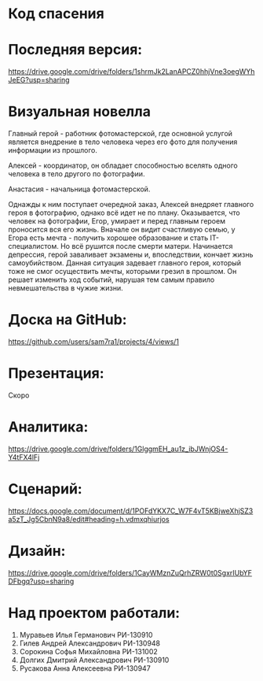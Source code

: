 # Код спасения

# Последняя версия: 
https://drive.google.com/drive/folders/1shrmJk2LanAPCZ0hhjVne3oegWYhJeEG?usp=sharing

# Визуальная новелла
Главный герой - работник фотомастерской, где основной услугой является внедрение в тело человека через его фото для получения информации из прошлого.

Алексей - координатор, он обладает способностью вселять одного человека в тело другого по фотографии.

Анастасия - начальница фотомастерской.

Однажды к ним поступает очередной заказ, Алексей внедряет главного героя в фотографию, однако всё идет не по плану. Оказывается, что человек на фотографии, Егор, умирает и перед главным героем проносится вся его жизнь. Вначале он видит счастливую семью, у Егора есть мечта - получить хорошее образование и стать IT-специалистом. Но всё рушится после смерти матери. Начинается депрессия, герой заваливает экзамены и, впоследствии, кончает жизнь самоубийством. Данная ситуация задевает главного героя, который тоже не смог осуществить мечты, которыми грезил в прошлом. Он решает изменить ход событий, нарушая тем самым правило невмешательства в чужие жизни.

# Доска на GitHub:
https://github.com/users/sam7ra1/projects/4/views/1

# Презентация:
Скоро

# Аналитика:
https://drive.google.com/drive/folders/1GlggmEH_au1z_ibJWnjOS4-Y4tFX4lFj

# Сценарий:
https://docs.google.com/document/d/1POFdYKX7C_W7F4vT5KBjweXhjSZ3a5zT_Jg5CbnN9a8/edit#heading=h.vdmxqhiurjos

# Дизайн:
https://drive.google.com/drive/folders/1CayWMznZuQrhZRW0t0SgxrIUbYFDFbgq?usp=sharing

# Над проектом работали:
1. Муравьев Илья Германович РИ-130910
2. Гилев Андрей Александрович РИ-130948
3. Сорокина Софья Михайловна РИ-131002
4. Долгих Дмитрий Александрович РИ-130910
5. Русакова Анна Алексеевна РИ-130947
